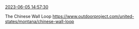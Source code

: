 [2023-06-05 14:57:30](https://mstdn.social/@hill_wanderer/110492191982718852)

The Chinese Wall Loop <a href="https://www.outdoorproject.com/united-states/montana/chinese-wall-loop" target="_blank" rel="nofollow noopener noreferrer" translate="no">https://www.outdoorproject.com/united-states/montana/chinese-wall-loop</a>